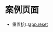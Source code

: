 # 案例页面 
- 重置接口[app.reset](https://www.awebide.com/testCase/#/resetForm/Demo/Foundation/resetForm?title=%E8%A1%A8%E5%8D%95%E9%87%8D%E7%BD%AE&pageId=resetForm)